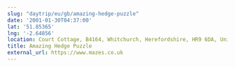 ```yaml
---
slug: "daytrip/eu/gb/amazing-hedge-puzzle"
date: '2001-01-30T04:37:00'
lat: '51.85365'
lng: '-2.64856'
location: Court Cottage, B4164, Whitchurch, Herefordshire, HR9 6DA, United Kingdom
title: Amazing Hedge Puzzle
external_url: https://www.mazes.co.uk
---
```



